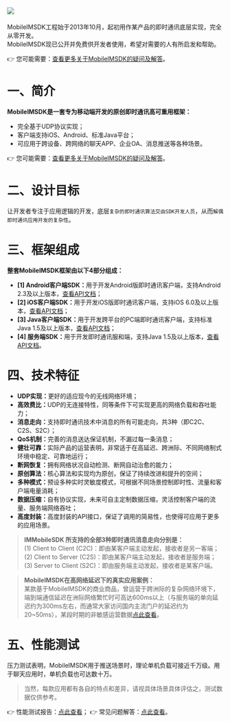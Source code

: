 # ![](https://raw.githubusercontent.com/JackJiang2011/MobileIMSDK/master/preview/more_screenshots/others/github_header_logo_h.png)
MobileIMSDK工程始于2013年10月，起初用作某产品的即时通讯底层实现，完全从零开发。<br>
MobileIMSDK现已公开并免费供开发者使用，希望对需要的人有所启发和帮助。

:point_right: 您可能需要：[查看更多关于MobileIMSDK的疑问及解答](http://openmob.net/forum.php?mod=viewthread&tid=60&extra=page%3D1)。

# 一、简介
<b>MobileIMSDK是一套专为移动端开发的原创即时通讯高可重用框架：</b> 
* 完全基于UDP协议实现；
* 客户端支持iOS、Android、标准Java平台；
* 可应用于跨设备、跨网络的聊天APP、企业OA、消息推送等各种场景。

:point_right: 您可能需要：[查看更多关于MobileIMSDK的疑问及解答](http://openmob.net/forum.php?mod=viewthread&tid=60&extra=page%3D1)。

# 二、设计目标
让开发者专注于应用逻辑的开发，底层<code>复杂的即时通讯算法交由SDK开发人员</code>，从而<code>解偶即时通讯应用开发的复杂性</code>。

# 三、框架组成
<b>整套MobileIMSDK框架由以下4部分组成：</b>
* <b>[1] Android客户端SDK：</b>用于开发Android版即时通讯客户端，支持Android 2.3及以上版本，[查看API文档](http://openmob.net/extend/docs/api/mobileimsdk/android/)；
* <b>[2] iOS客户端SDK：</b>用于开发iOS版即时通讯客户端，支持iOS 6.0及以上版本，[查看API文档](http://openmob.net/extend/docs/api/mobileimsdk/ios/)；
* <b>[3] Java客户端SDK：</b>用于开发跨平台的PC端即时通讯客户端，支持标准Java 1.5及以上版本，[查看API文档](http://openmob.net/extend/docs/api/mobileimsdk/java/)；
* <b>[4] 服务端SDK：</b>用于开发即时通讯服和端，支持Java 1.5及以上版本，[查看API文档](http://openmob.net/extend/docs/api/mobileimsdk/server/)。

# 四、技术特征
* <b>UDP实现：</b>更好的适应现今的无线网络环境；
* <b>高效费比：</b>UDP的无连接特性，同等条件下可实现更高的网络负载和吞吐能力；
* <b>消息走向：</b>支持即时通讯技术中消息的所有可能走向，共3种（即C2C、C2S、S2C）；
* <b>QoS机制：</b>完善的消息送达保证机制，不漏过每一条消息；
* <b>健壮可靠：</b>实际产品的运营表明，非常适于在高延迟、跨洲际、不同网络制式环境中稳定、可靠地运行；
* <b>断网恢复：</b>拥有网络状况自动检测、断网自动治愈的能力；
* <b>原创算法：</b>核心算法和实现均为原创，保证了持续改进和提升的空间；
* <b>多种模式：</b>预设多种实时灵敏度模式，可根据不同场景控制即时性、流量和客户端电量消耗；
* <b>数据压缩：</b>自有协议实现，未来可自主定制数据压缩，灵活控制客户端的流量、服务端网络吞吐；
* <b>高度封装：</b>高度封装的API接口，保证了调用的简易性，也使得可应用于更多的应用场景。

> <b>IMMobileSDK 所支持的全部3种即时通讯消息走向分别是：</b><br>
  (1) Client to Client (C2C)：即由某客户端主动发起，接收者是另一客端；<br>
  (2) Client to Server (C2S)：即由某客户端主动发起，接收者是服务端；<br>
  (3) Server to Client (S2C)：即由服务端主动发起，接收者是某客户端。

> <b>MobileIMSDK在高网络延迟下的真实应用案例：</b><br>
某款基于MobileIMSDK的商业商品，曾运营于跨洲际的复杂网络环境下，端到端通信延迟在洲际网络繁忙时可高达600ms以上（与服务端的单向延迟约为300ms左右，而通常大家访问国内主流门户的延迟约为20~50ms），某段时期的非敏感运营数据[点此查看](http://openmob.net/forum.php?mod=viewthread&tid=21&page=1&extra=#pid35)。

# 五、性能测试
压力测试表明，MobileIMSDK用于推送场景时，理论单机负载可接近千万级。用于聊天应用时，单机负载也可达数十万。

> 当然，每款应用都有各自的特点和差异，请视具体场景具体评估之，测试数据仅供参考。

:point_right: 性能测试报告：[点此查看](http://openmob.net/forum.php?mod=viewthread&tid=57)；
:point_right: 常见问题解答：[点此查看](http://openmob.net/forum.php?mod=viewthread&tid=60&extra=page%3D1)。
